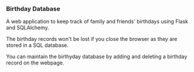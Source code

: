### Birthday Database

A web application to keep track of family and friends' birthdays using Flask and SQLAlchemy.

The birthday records won't be lost if you close the browser as they are stored in a SQL database.

You can maintain the birthyday database by adding and deleting a birthday record on the webpage.
